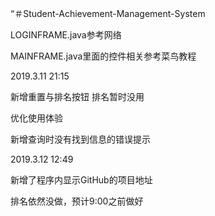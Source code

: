 “＃Student-Achievement-Management-System

LOGINFRAME.java参考网络

MAINFRAME.java里面的控件相关参考菜鸟教程

2019.3.11 21:15

新增重置与排名按钮 排名暂时没用

优化使用体验

新增查询时没有找到信息的错误提示


2019.3.12 12:49

新增了程序内显示GitHub的项目地址

排名依然没做，预计9:00之前做好
